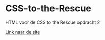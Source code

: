 # CSS-to-the-Rescue
HTML voor de CSS to the Rescue opdracht 2

[Link naar de site](http://jarnovnico.github.io/cssopdracht3/)